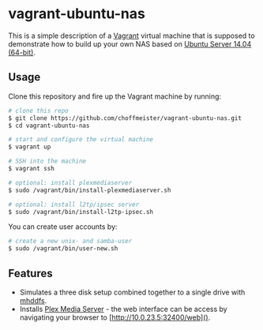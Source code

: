 # vagrant-ubuntu-nas

This is a simple description of a [Vagrant](https://www.vagrantup.com) virtual machine that is supposed to demonstrate how to build up your own NAS based on [Ubuntu Server 14.04 (64-bit)](http://www.ubuntu.com/server).

## Usage

Clone this repository and fire up the Vagrant machine by running:

~~~ bash
# clone this repo
$ git clone https://github.com/choffmeister/vagrant-ubuntu-nas.git
$ cd vagrant-ubuntu-nas

# start and configure the virtual machine
$ vagrant up

# SSH into the machine
$ vagrant ssh

# optional: install plexmediaserver
$ sudo /vagrant/bin/install-plexmediaserver.sh

# optional: install l2tp/ipsec server
$ sudo /vagrant/bin/install-l2tp-ipsec.sh
~~~

You can create user accounts by:

~~~ bash
# create a new unix- and samba-user
$ sudo /vagrant/bin/user-new.sh
~~~

## Features

* Simulates a three disk setup combined together to a single drive with [mhddfs](http://manpages.ubuntu.com/manpages/trusty/man1/mhddfs.1.html).
* Installs [Plex Media Server](https://plex.tv/) - the web interface can be access by navigating your browser to [http://10.0.23.5:32400/web]().
